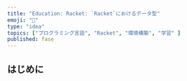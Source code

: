 ```yaml
---
title: "Education: Racket: `Racket`におけるデータ型"
emoji: "🎾"
type: "idea"
topics: ["プログラミング言語", "Racket", "環境構築", "学習" ]
published: fase
---
```


## はじめに


